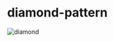# diamond-pattern

![diamond](https://github.com/mudirajesh/diamond-pattern/assets/59320957/5b8f8d9e-28f2-417d-8234-eecd59cb9b04)
